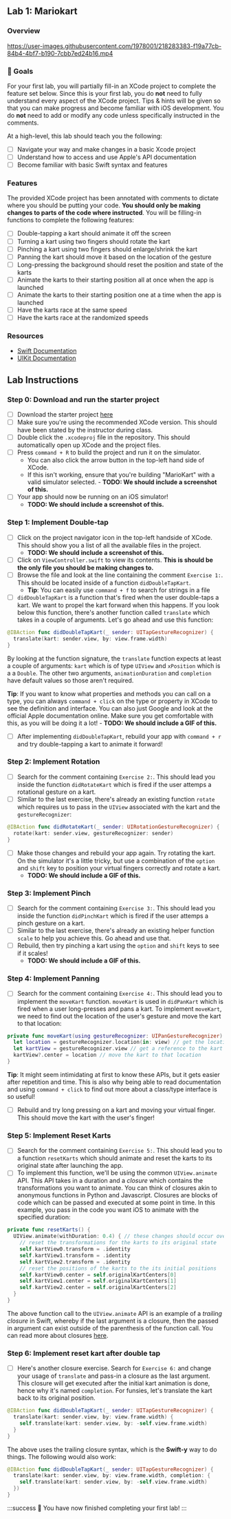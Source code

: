 ## Lab 1: Mariokart

### Overview

https://user-images.githubusercontent.com/1978001/218283383-f19a77cb-84b4-4bf7-b190-7cbb7ed24b16.mp4

### 🎯 Goals

For your first lab, you will partially fill-in an XCode project to complete the feature set below. Since this is your first lab, you do **not** need to fully understand every aspect of the XCode project. Tips & hints will be given so that you can make progress and become familiar with iOS development. You do **not** need to add or modify any code unless specifically instructed in the comments.

At a high-level, this lab should teach you the following:

- [ ] Navigate your way and make changes in a basic Xcode project
- [ ] Understand how to access and use Apple's API documentation
- [ ] Become familiar with basic Swift syntax and features

### Features

The provided XCode project has been annotated with comments to dictate where you should be putting your code. **You should only be making changes to parts of the code where instructed**. You will be filling-in functions to complete the following features:

- [ ] Double-tapping a kart should animate it off the screen
- [ ] Turning a kart using two fingers should rotate the kart
- [ ] Pinching a kart using two fingers should enlarge/shrink the kart
- [ ] Panning the kart should move it based on the location of the gesture
- [ ] Long-pressing the background should reset the position and state of the karts
- [ ] Animate the karts to their starting position all at once when the app is launched
- [ ] Animate the karts to their starting position one at a time when the app is launched
- [ ] Have the karts race at the same speed
- [ ] Have the karts race at the randomized speeds

### Resources

- [Swift Documentation](https://developer.apple.com/documentation/swift)
- [UIKit Documentation](https://developer.apple.com/documentation/uikit)

## Lab Instructions

### Step 0: Download and run the starter project

- [ ] Download the starter project [here](https://github.com/codepath/ios101-lab1-mariokart-starter)
- [ ] Make sure you're using the recommended XCode version. This should have been stated by the instructor during class.
- [ ] Double click the `.xcodeproj` file in the repository. This should automatically open up XCode and the project files.
- [ ] Press `command + R` to build the project and run it on the simulator.
  - You can also click the arrow button in the top-left hand side of XCode.
  - If this isn't working, ensure that you're building "MarioKart" with a valid simulator selected.
        - **TODO: We should include a screenshot of this.**
- [ ] Your app should now be running on an iOS simulator!
  - **TODO: We should include a screenshot of this.**

### Step 1: Implement Double-tap

- [ ] Click on the project navigator icon in the top-left handside of XCode. This should show you a list of all the available files in the project.
  - **TODO: We should include a screenshot of this.**
- [ ] Click on `ViewController.swift` to view its contents. **This is should be the only file you should be making changes to.**
- [ ] Browse the file and look at the line containing the comment `Exercise 1:`. This should be located inside of a function `didDoubleTapKart`.
  - **Tip**: You can easily use `command + f` to search for strings in a file
- [ ] `didDoubleTapKart` is a function that's fired when the user double-taps a kart. We want to propel the kart forward when this happens. If you look below this function, there's another function called `translate` which takes in a couple of arguments. Let's go ahead and use this function:

```swift
@IBAction func didDoubleTapKart(_ sender: UITapGestureRecognizer) {
  translate(kart: sender.view, by: view.frame.width)
}
```

By looking at the function signature, the `translate` function expects at least a couple of arguments: `kart` which is of type `UIView` and `xPosition` which is a a `Double`. The other two arguments, `animationDuration` and `completion` have default values so those aren't required.

**Tip**: If you want to know what properties and methods you can call on a type, you can always `command + click` on the type or property in XCode to see the definition and interface. You can also just Google and look at the official Apple documentation online. Make sure you get comfortable with this, as you will be doing it a lot!
    - **TODO: We should include a GIF of this.**

- [ ] After implementing `didDoubleTapKart`, rebuild your app with `command + r` and try double-tapping a kart to animate it forward!

### Step 2: Implement Rotation

- [ ] Search for the comment containing `Exercise 2:`. This should lead you inside the function `didRotateKart` which is fired if the user attemps a rotational gesture on a kart.
- [ ] Similar to the last exercise, there's already an existing function `rotate` which requires us to pass in the `UIView` associated with the kart and the `gestureRecognizer`:

```swift
@IBAction func didRotateKart(_ sender: UIRotationGestureRecognizer) {
  rotate(kart: sender.view, gestureRecognizer: sender)
}
```

- [ ] Make those changes and rebuild your app again. Try rotating the kart. On the simulator it's a little tricky, but use a combination of the `option` and `shift` key to position your virtual fingers correctly and rotate a kart.
  - **TODO: We should include a GIF of this.**

### Step 3: Implement Pinch

- [ ] Search for the comment containing `Exercise 3:`. This should lead you inside the function `didPinchKart` which is fired if the user attemps a pinch gesture on a kart.
- [ ] Similar to the last exercise, there's already an existing helper function `scale` to help you achieve this. Go ahead and use that.
- [ ] Rebuild, then try pinching a kart using the `option` and `shift` keys to see if it scales!
  - **TODO: We should include a GIF of this.**

### Step 4: Implement Panning

- [ ] Search for the comment containing `Exercise 4:`. This should lead you to implement the `moveKart` function. `moveKart` is used in `didPanKart` which is fired when a user long-presses and pans a kart. To implement `moveKart`, we need to find out the location of the user's gesture and move the kart to that location:

```swift
private func moveKart(using gestureRecognizer: UIPanGestureRecognizer) {
  let location = gestureRecognizer.location(in: view) // get the location of the gesture
  let kartView = gestureRecognizer.view // get a reference to the kart
  kartView?.center = location // move the kart to that location
}
```

**Tip**: It might seem intimidating at first to know these APIs, but it gets easier after repetition and time. This is also why being able to read documentation and using `command + click` to find out more about a class/type interface is so useful!

- [ ] Rebuild and try long pressing on a kart and moving your virtual finger. This should move the kart with the user's finger!

### Step 5: Implement Reset Karts

- [ ] Search for the comment containing `Exercise 5:`. This should lead you to a function `resetKarts` which should animate and reset the karts to its original state after launching the app.
- [ ] To implement this function, we'll be using the common `UIView.animate` API. This API takes in a duration and a *closure* which contains the transformations you want to animate. You can think of closures akin to anonymous functions in Python and Javascript. Closures are blocks of code which can be passed and executed at some point in time. In this example, you pass in the code you want iOS to animate with the specified duration:

```swift
private func resetKarts() {
  UIView.animate(withDuration: 0.4) { // these changes should occur over the duration of 0.4 seconds
    // reset the transformations for the karts to its original state
    self.kartView0.transform = .identity
    self.kartView1.transform = .identity
    self.kartView2.transform = .identity
    // reset the positions of the karts to the its initial positions
    self.kartView0.center = self.originalKartCenters[0]
    self.kartView1.center = self.originalKartCenters[1]
    self.kartView2.center = self.originalKartCenters[2]
  }
}
```

The above function call to the `UIView.animate` API is an example of a *trailing closure* in Swift, whereby if the last argument is a closure, then the passed in argument can exist outside of the parenthesis of the function call. You can read more about closures [here](https://docs.swift.org/swift-book/documentation/the-swift-programming-language/closures/).

### Step 6: Implement reset kart after double tap

- [ ] Here's another closure exercise. Search for `Exercise 6:` and change your usage of `translate` and pass-in a closure as the last argument. This closure will get executed after the initial kart animation is done, hence why it's named `completion`. For funsies, let's translate the kart back to its original position.

```swift
@IBAction func didDoubleTapKart(_ sender: UITapGestureRecognizer) {
  translate(kart: sender.view, by: view.frame.width) {
    self.translate(kart: sender.view, by: -self.view.frame.width)
  }
}
```

The above uses the trailing closure syntax, which is the **Swift-y** way to do things. The following would also work:

```swift
@IBAction func didDoubleTapKart(_ sender: UITapGestureRecognizer) {
  translate(kart: sender.view, by: view.frame.width, completion: {
    self.translate(kart: sender.view, by: -self.view.frame.width)
  })
}
```

:::success
🎉 You have now finished completing your first lab!
:::
